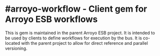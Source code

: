 #arroyo-workflow - Client gem for Arroyo ESB workflows
======

This is gem is maintained in the parent Arroyo ESB project. It is intended to be used by clients to define workflows for execution by the bus. It is co-located with the parent project to allow for direct reference and parallel versioning.
